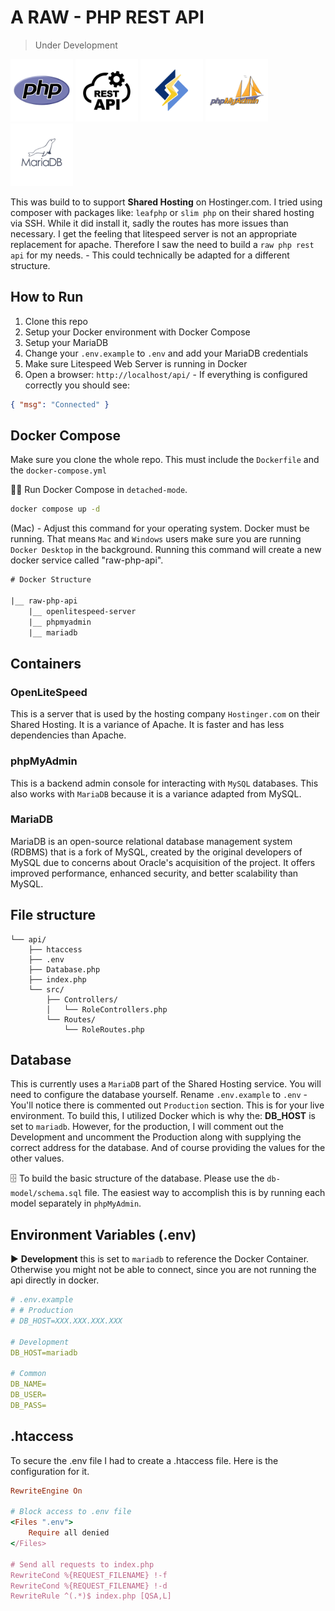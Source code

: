 # A RAW - PHP REST API

> Under Development

<a href="https://www.php.net/" target="_blank"><img src="readme-media/php-logo.png" style="width: 100px;" alt="PHP logo" /></a>
<a href="https://restfulapi.net/" target="_blank"><img src="readme-media/restapi-logo.png" style="width: 100px;" alt="Rest API logo" /></a>
<a href="https://www.litespeedtech.com/products/litespeed-web-server" target="_blank"><img src="readme-media/litespeed-logo.png" style="width: 100px;" alt="Litespeed Web Server logo" /></a>
<a href="https://www.phpmyadmin.net/" target="_blank"><img src="readme-media/phpmyadmin-logo.png" style="width: 100px;" alt="PHP My Admin logo" /></a>
<a href="https://mariadb.com/" target="_blank"><img src="readme-media/mariadb-logo.png" style="width: 100px;" alt="Maria Database logo" /></a>

This was build to to support **Shared Hosting** on Hostinger.com. I tried using composer with packages like: `leafphp` or `slim php` on their shared hosting via SSH. While it did install it, sadly the routes has more issues than necessary. I get the feeling that litespeed server is not an appropriate replacement for apache. Therefore I saw the need to build a `raw php rest api` for my needs. - This could technically be adapted for a different structure.

## How to Run

1. Clone this repo
2. Setup your Docker environment with Docker Compose
3. Setup your MariaDB
4. Change your `.env.example` to `.env` and add your MariaDB credentials
5. Make sure Litespeed Web Server is running in Docker
6. Open a browser: `http://localhost/api/` - If everything is configured correctly you should see:

```json
{ "msg": "Connected" }
```

## Docker Compose

Make sure you clone the whole repo. This must include the `Dockerfile` and the `docker-compose.yml`

🏃‍➡️ Run Docker Compose in `detached-mode`.

```bash
docker compose up -d
```

(Mac) - Adjust this command for your operating system. Docker must be running. That means `Mac` and `Windows` users make sure you are running `Docker Desktop` in the background. Running this command will create a new docker service called "raw-php-api".

```txt
# Docker Structure

|__ raw-php-api
    |__ openlitespeed-server
    |__ phpmyadmin
    |__ mariadb
```

## Containers

### OpenLiteSpeed

This is a server that is used by the hosting company `Hostinger.com` on their Shared Hosting. It is a variance of Apache. It is faster and has less dependencies than Apache.

### phpMyAdmin

This is a backend admin console for interacting with `MySQL` databases. This also works with `MariaDB` because it is a variance adapted from MySQL.

### MariaDB

MariaDB is an open-source relational database management system (RDBMS) that is a fork of MySQL, created by the original developers of MySQL due to concerns about Oracle's acquisition of the project. It offers improved performance, enhanced security, and better scalability than MySQL.

## File structure

```
└── api/
    ├── htaccess
    ├── .env
    ├── Database.php
    ├── index.php
    └── src/
        ├── Controllers/
        │   └── RoleControllers.php
        └── Routes/
            └── RoleRoutes.php
```

## Database

This is currently uses a `MariaDB` part of the Shared Hosting service. You will need to configure the database yourself. Rename `.env.example` to `.env` - You'll notice there is commented out `Production` section. This is for your live environment. To build this, I utilized Docker which is why the: **DB_HOST** is set to `mariadb`. However, for the production, I will comment out the Development and uncomment the Production along with supplying the correct address for the database. And of course providing the values for the other values.

🗄️ To build the basic structure of the database. Please use the `db-model/schema.sql` file. The easiest way to accomplish this is by running each model separately in `phpMyAdmin`.

## Environment Variables (.env)

▶️ **Development** this is set to `mariadb` to reference the Docker Container. Otherwise you might not be able to connect, since you are not running the api directly in docker.

```yaml
# .env.example
# # Production
# DB_HOST=XXX.XXX.XXX.XXX

# Development
DB_HOST=mariadb

# Common
DB_NAME=
DB_USER=
DB_PASS=
```

## .htaccess

To secure the .env file I had to create a .htaccess file. Here is the configuration for it.

```ruby
RewriteEngine On

# Block access to .env file
<Files ".env">
    Require all denied
</Files>

# Send all requests to index.php
RewriteCond %{REQUEST_FILENAME} !-f
RewriteCond %{REQUEST_FILENAME} !-d
RewriteRule ^(.*)$ index.php [QSA,L]
```
